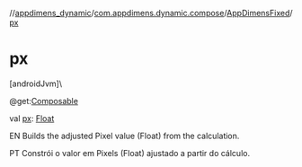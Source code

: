 //[appdimens_dynamic](../../../README.md)/[com.appdimens.dynamic.compose](../README.md)/[AppDimensFixed](README.md)/[px](px.md)

# px

[androidJvm]\

@get:[Composable](https://developer.android.com/reference/kotlin/androidx/compose/runtime/Composable.html)

val [px](px.md): [Float](https://kotlinlang.org/api/core/kotlin-stdlib/kotlin/-float/index.html)

EN Builds the adjusted Pixel value (Float) from the calculation.

PT Constrói o valor em Pixels (Float) ajustado a partir do cálculo.